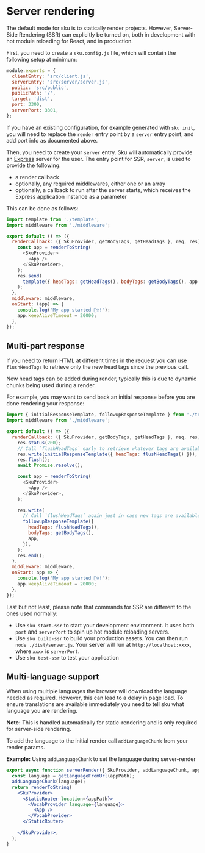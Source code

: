 # Server rendering

The default mode for sku is to statically render projects. However, Server-Side Rendering (SSR) can explicitly be turned on, both in development with hot module reloading for React, and in production.

First, you need to create a `sku.config.js` file, which will contain the following setup at minimum:

```js
module.exports = {
  clientEntry: 'src/client.js',
  serverEntry: 'src/server/server.js',
  public: 'src/public',
  publicPath: '/',
  target: 'dist',
  port: 3300,
  serverPort: 3301,
};
```

If you have an existing configuration, for example generated with `sku init`, you will need to replace the `render` entry point by a `server` entry point, and add port info as documented above.

Then, you need to create your `server` entry. Sku will automatically provide an [Express](https://expressjs.com/) server for the user. The entry point for SSR, `server`, is used to provide the following:

- a render callback
- optionally, any required middlewares, either one or an array
- optionally, a callback to run after the server starts, which receives the Express application instance as a parameter

This can be done as follows:

```js
import template from './template';
import middleware from './middleware';

export default () => ({
  renderCallback: ({ SkuProvider, getBodyTags, getHeadTags }, req, res) => {
    const app = renderToString(
      <SkuProvider>
        <App />
      </SkuProvider>,
    );
    res.send(
      template({ headTags: getHeadTags(), bodyTags: getBodyTags(), app }),
    );
  },
  middleware: middleware,
  onStart: (app) => {
    console.log('My app started 👯‍♀️!');
    app.keepAliveTimeout = 20000;
  },
});
```

## Multi-part response

If you need to return HTML at different times in the request you can use `flushHeadTags` to retrieve only the new head tags since the previous call.

New head tags can be added during render, typically this is due to dynamic chunks being used during a render.

For example, you may want to send back an initial response before you are done rendering your response:

```js
import { initialResponseTemplate, followupResponseTemplate } from './template';
import middleware from './middleware';

export default () => ({
  renderCallback: ({ SkuProvider, getBodyTags, getHeadTags }, req, res) => {
    res.status(200);
    // Call `flushHeadTags` early to retrieve whatever tags are available.
    res.write(initialResponseTemplate({ headTags: flushHeadTags() }));
    res.flush();
    await Promise.resolve();

    const app = renderToString(
      <SkuProvider>
        <App />
      </SkuProvider>,
    );

    res.write(
      // Call `flushHeadTags` again just in case new tags are available.
      followupResponseTemplate({
        headTags: flushHeadTags(),
        bodyTags: getBodyTags(),
        app,
      }),
    );
    res.end();
  },
  middleware: middleware,
  onStart: app => {
    console.log('My app started 👯‍♀️!');
    app.keepAliveTimeout = 20000;
  },
});
```

Last but not least, please note that commands for SSR are different to the ones used normally:

- Use `sku start-ssr` to start your development environment. It uses both `port` and `serverPort` to spin up hot module reloading servers.
- Use `sku build-ssr` to build your production assets. You can then run `node ./dist/server.js`. Your server will run at `http://localhost:xxxx`, where `xxxx` is `serverPort`.
- Use `sku test-ssr` to test your application

## Multi-language support

When using multiple languages the browser will download the language needed as required. However, this can lead to a delay in page load. To ensure translations are available immediately you need to tell sku what language you are rendering.

**Note:** This is handled automatically for static-rendering and is only required for server-side rendering.

To add the language to the initial render call `addLanguageChunk` from your render params.

**Example:** Using `addLanguageChunk` to set the language during server-render

```jsx
export async function serverRender({ SkuProvider, addLanguageChunk, appPath }) {
  const language = getLanguageFromUrl(appPath);
  addLanguageChunk(language);
  return renderToString(
    <SkuProvider>
      <StaticRouter location={appPath}>
        <VocabProvider language={language}>
          <App />
        </VocabProvider>
      </StaticRouter>
       
    </SkuProvider>,
  );
}
```
